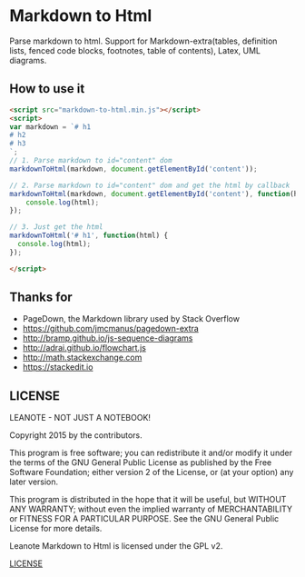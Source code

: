 # Markdown to Html

Parse markdown to html. Support for Markdown-extra(tables, definition lists, fenced code blocks, footnotes, table of contents), Latex, UML diagrams.

## How to use it
```html
<script src="markdown-to-html.min.js"></script>
<script>
var markdown = `# h1
# h2
# h3
`;
// 1. Parse markdown to id="content" dom
markdownToHtml(markdown, document.getElementById('content'));

// 2. Parse markdown to id="content" dom and get the html by callback
markdownToHtml(markdown, document.getElementById('content'), function(html) {
	console.log(html);
});

// 3. Just get the html
markdownToHtml('# h1', function(html) {
  console.log(html);
});

</script>
```

## Thanks for

* PageDown, the Markdown library used by Stack Overflow
* https://github.com/jmcmanus/pagedown-extra
* http://bramp.github.io/js-sequence-diagrams
* http://adrai.github.io/flowchart.js
* http://math.stackexchange.com
* https://stackedit.io

## LICENSE

LEANOTE - NOT JUST A NOTEBOOK!

Copyright 2015 by the contributors.

This program is free software; you can redistribute it and/or modify
it under the terms of the GNU General Public License as published by
the Free Software Foundation; either version 2 of the License, or
(at your option) any later version.

This program is distributed in the hope that it will be useful,
but WITHOUT ANY WARRANTY; without even the implied warranty of
MERCHANTABILITY or FITNESS FOR A PARTICULAR PURPOSE.  See the
GNU General Public License for more details.

Leanote Markdown to Html is licensed under the GPL v2.

[LICENSE](https://github.com/leanote/markdown-to-html/blob/master/LICENSE)